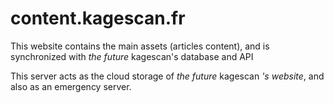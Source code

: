 # content.kagescan.fr

This website contains the main assets (articles content), and is synchronized with *the future* kagescan's database and API

This server acts as the cloud storage of *the future* kagescan *'s website*, and also as an emergency server.
